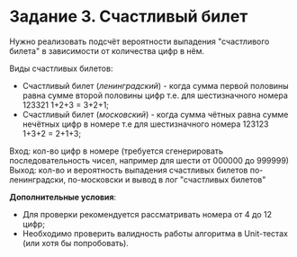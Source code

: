 # Задание 3. Счастливый билет

Нужно реализовать подсчёт вероятности выпадения "счастливого билета" в зависимости от количества цифр в нём.

Виды счастливых билетов:

* Счастливый билет (_ленинградский_) - когда сумма первой половины равна сумме второй половины цифр т.е. для шестизначного номера 123321 1+2+3 = 3+2+1;
* Счастливый билет (_московский_) - когда сумма чётных равна сумме нечётных цифр в номере т.е для шестизначного номера 123123 1+3+2 = 2+1+3;

Вход: кол-во цифр в номере (требуется сгенерировать последовательность чисел, например для шести от 000000 до 999999)
Выход:  кол-во и вероятность выпадения счастливых билетов по-ленинградски, по-московски и вывод в лог "счастливых билетов"

__Дополнительные условия__:

* Для проверки рекомендуется рассматривать номера от 4 до 12 цифр;
* Необходимо проверить валидность работы алгоритма в Unit-тестах (или хотя бы попробовать).
